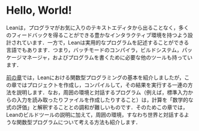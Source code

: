 # Hello, World!

<!--
While Lean has been designed to have a rich interactive environment in which programmers can get quite a lot of feedback from the language without leaving the confines of their favorite text editor, it is also a language in which real programs can be written.
This means that it also has a batch-mode compiler, a build system, a package manager, and all the other tools that are necessary for writing programs.
-->

Leanは，プログラマがお気に入りのテキストエディタから出ることなく，多くのフィードバックを得ることができる豊かなインタラクティブ環境を持つよう設計されています．一方で，Leanは実用的なプログラムを記述することができる言語でもあります．つまり，バッチモードのコンパイラ，ビルドシステム，パッケージマネージャ，およびプログラムを書くために必要な他のツールも持っています．

<!--
While the [previous chapter](./getting-to-know.md) presented the basics of functional programming in Lean, this chapter explains how to start a programming project, compile it, and run the result.
Programs that run and interact with their environment (e.g. by reading input from standard input or creating files) are difficult to reconcile with the understanding of computation as the evaluation of mathematical expressions.
In addition to a description of the Lean build tools, this chapter also provides a way to think about functional programs that interact with the world.
-->

[前の章](./getting-to-know.md)では，Leanにおける関数型プログラミングの基本を紹介しましたが，この章ではプロジェクトを作成し，コンパイルして，その結果を実行する一連の方法を説明します．なお，周囲の環境と対話するプログラム（例えば，標準入力からの入力を読み取ったりファイルを作成したりすること）は，計算を「数学的な式の評価」と解釈することとの調和が難しいものです．そのためこの章では，Leanのビルドツールの説明に加えて，周囲の環境，すなわち世界と対話するような関数型プログラムについて考える方法も紹介します．
